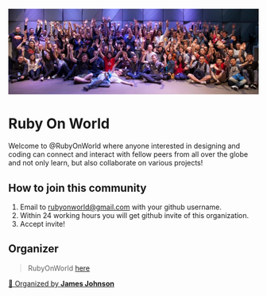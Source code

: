 ![RubyCommunity](https://github.com/RubyOnWorld/.github/blob/main/profile/RustImage.png)

# **Ruby On World**

Welcome to @RubyOnWorld where anyone interested in designing and coding can connect and interact with fellow peers from all over the globe and not only learn, but also collaborate on various projects!

## How to join this community
1. Email to rubyonworld@gmail.com with your github username.
2. Within 24 working hours you will get github invite of this organization.
3. Accept invite!

## Organizer

> RubyOnWorld [here](https://github.com/RubyOnWorld)   

<a href="https://github.com/xmas7">👋 Organized by <strong>James Johnson</strong> </a>
